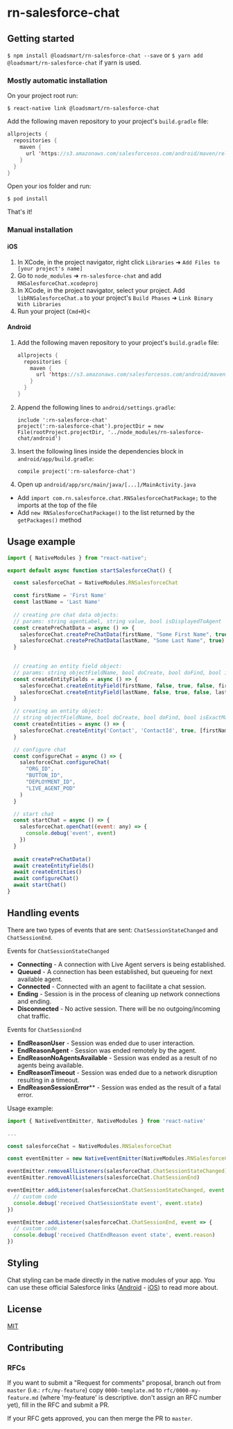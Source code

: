 
# rn-salesforce-chat

## Getting started

`$ npm install @loadsmart/rn-salesforce-chat --save` or `$ yarn add @loadsmart/rn-salesforce-chat` if yarn is used.

### Mostly automatic installation

On your project root run:

`$ react-native link @loadsmart/rn-salesforce-chat`

Add the following maven repository to your project's `build.gradle` file:

  ```java
  allprojects {
    repositories {
      maven {
        url 'https://s3.amazonaws.com/salesforcesos.com/android/maven/release'
      }
    }
  }
  ```

Open your ios folder and run:

`$ pod install`

That's it!

### Manual installation


#### iOS

1. In XCode, in the project navigator, right click `Libraries` ➜ `Add Files to [your project's name]`
2. Go to `node_modules` ➜ `rn-salesforce-chat` and add `RNSalesforceChat.xcodeproj`
3. In XCode, in the project navigator, select your project. Add `libRNSalesforceChat.a` to your project's `Build Phases` ➜ `Link Binary With Libraries`
4. Run your project (`Cmd+R`)<

#### Android

1. Add the following maven repository to your project's `build.gradle` file:

    ```java
    allprojects {
      repositories {
        maven {
          url 'https://s3.amazonaws.com/salesforcesos.com/android/maven/release'
        }
      }
    }
    ```

2. Append the following lines to `android/settings.gradle`:
  	```
  	include ':rn-salesforce-chat'
  	project(':rn-salesforce-chat').projectDir = new File(rootProject.projectDir, '../node_modules/rn-salesforce-chat/android')
  	```
3. Insert the following lines inside the dependencies block in `android/app/build.gradle`:
  	```
    compile project(':rn-salesforce-chat')
  	```

4. Open up `android/app/src/main/java/[...]/MainActivity.java`
  - Add `import com.rn.salesforce.chat.RNSalesforceChatPackage;` to the imports at the top of the file
  - Add `new RNSalesforceChatPackage()` to the list returned by the `getPackages()` method    


## Usage example
```javascript
import { NativeModules } from "react-native";

export default async function startSalesforceChat() {

  const salesforceChat = NativeModules.RNSalesforceChat

  const firstName = 'First Name'
  const lastName = 'Last Name'
		
  // creating pre chat data objects:
  // params: string agentLabel, string value, bool isDisplayedToAgent
  const createPreChatData = async () => {
    salesforceChat.createPreChatData(firstName, "Some First Name", true)
    salesforceChat.createPreChatData(lastName, "Some Last Name", true)
  }
  

  // creating an entity field object:
  // params: string objectFieldName, bool doCreate, bool doFind, bool isExactMatch, string keyChatUserDataToMap
  const createEntityFields = async () => {
    salesforceChat.createEntityField(firstName, false, true, false, firstName)
    salesforceChat.createEntityField(lastName, false, true, false, lastName)
  }

  // creating an entity object:
  // string objectFieldName, bool doCreate, bool doFind, bool isExactMatch, string[] keysEntityFieldToMap
  const createEntities = async () => {
    salesforceChat.createEntity('Contact', 'ContactId', true, [firstName, lastName])
  }

  // configure chat
  const configureChat = async () => {
    salesforceChat.configureChat(
      "ORG_ID",
      "BUTTON_ID",
      "DEPLOYMENT_ID",
      "LIVE_AGENT_POD"
    )
  }

  // start chat
  const startChat = async () => {
    salesforceChat.openChat((event: any) => {
      console.debug('event', event)
    })
  }
 
  await createPreChatData()
  await createEntityFields()
  await createEntities()
  await configureChat()
  await startChat()
}
```

## Handling events

There are two types of events that are sent: `ChatSessionStateChanged` and `ChatSessionEnd`.

Events for `ChatSessionStateChanged`

- **Connecting** - A connection with Live Agent servers is being established.
- **Queued** - A connection has been established, but queueing for next available agent.
- **Connected** - Connected with an agent to facilitate a chat session.
- **Ending** - Session is in the process of cleaning up network connections and ending.
- **Disconnected** - No active session. There will be no outgoing/incoming chat traffic.

Events for `ChatSessionEnd`

- **EndReasonUser** - Session was ended due to user interaction.
- **EndReasonAgent** - Session was ended remotely by the agent.
- **EndReasonNoAgentsAvailable** - Session was ended as a result of no agents being available.
- **EndReasonTimeout** - Session was ended due to a network disruption resulting in a timeout.
- **EndReasonSessionError**** - Session was ended as the result of a fatal error.


Usage example:

```javascript
import { NativeEventEmitter, NativeModules } from 'react-native'

...

const salesforceChat = NativeModules.RNSalesforceChat

const eventEmitter = new NativeEventEmitter(NativeModules.RNSalesforceChat)

eventEmitter.removeAllListeners(salesforceChat.ChatSessionStateChanged)
eventEmitter.removeAllListeners(salesforceChat.ChatSessionEnd)

eventEmitter.addListener(salesforceChat.ChatSessionStateChanged, event => {
  // custom code
  console.debug('received ChatSessionState event', event.state)
})

eventEmitter.addListener(salesforceChat.ChatSessionEnd, event => {
  // custom code
  console.debug('received ChatEndReason event state', event.reason)
})
```

## Styling

Chat styling can be made directly in the native modules of your app. You can use these official Salesforce links ([Android](https://developer.salesforce.com/docs/atlas.en-us.service_sdk_android.meta/service_sdk_android/android_customization.htm) - [iOS](https://developer.salesforce.com/docs/atlas.en-us.noversion.service_sdk_ios.meta/service_sdk_ios/servicesdk_ui_customization.htm)) to read more about.

## License

[MIT](./LICENSE)

## Contributing

### RFCs

If you want to submit a "Request for comments" proposal, branch out from `master` (i.e.: `rfc/my-feature`) copy `0000-template.md` to `rfc/0000-my-feature.md` (where 'my-feature' is descriptive. don't assign an RFC number yet), fill in the RFC and submit a PR.

If your RFC gets approved, you can then merge the PR to `master`.